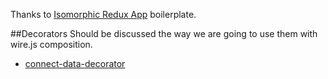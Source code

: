 Thanks to [Isomorphic Redux App](https://github.com/caljrimmer/isomorphic-redux-app) boilerplate.

##Decorators
Should be discussed the way we are going to use them with wire.js composition.
+ [connect-data-decorator](https://github.com/designeng/connect-data-decorator)